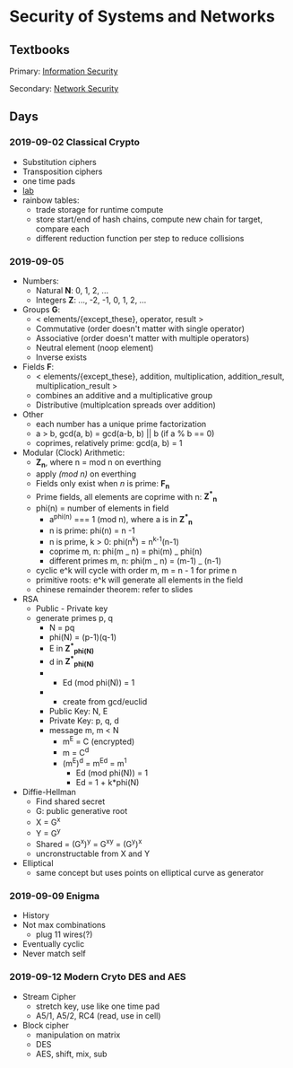 # Security of Systems and Networks

## Textbooks

Primary: [Information Security](Information_Security.pdf)

Secondary: [Network Security](Network_Security.pdf)

## Days

### 2019-09-02 Classical Crypto

- Substitution ciphers
- Transposition ciphers
- one time pads
- [lab](lab1)
- rainbow tables:
  - trade storage for runtime compute
  - store start/end of hash chains, compute new chain for target, compare each
  - different reduction function per step to reduce collisions

### 2019-09-05

- Numbers:
  - Natural **N**: 0, 1, 2, ...
  - Integers **Z**: ..., -2, -1, 0, 1, 2, ...
- Groups **G**:
  - &lt; elements/{except_these}, operator, result &gt;
  - Commutative (order doesn't matter with single operator)
  - Associative (order doesn't matter with multiple operators)
  - Neutral element (noop element)
  - Inverse exists
- Fields **F**:
  - &lt; elements/{except_these}, addition, multiplication, addition_result, multiplication_result &gt;
  - combines an additive and a multiplicative group
  - Distributive (multiplcation spreads over addition)
- Other
  - each number has a unique prime factorization
  - a &gt; b, gcd(a, b) = gcd(a-b, b) || b (if a % b == 0)
  - coprimes, relatively prime: gcd(a, b) = 1
- Modular (Clock) Arithmetic:
  - **Z<sub>n</sub>**, where n = mod n on everthing
  - apply _(mod n)_ on everthing
  - Fields only exist when _n_ is prime: **F<sub>n</sub>**
  - Prime fields, all elements are coprime with n: **Z<sup>\*</sup><sub>n</sub>**
  - phi(n) = number of elements in field
    - a<sup>phi(n)</sup> === 1 (mod n), where a is in **Z<sup>\*</sup><sub>n</sub>**
    - n is prime: phi(n) = n -1
    - n is prime, k > 0: phi(n<sup>k</sup>) = n<sup>k-1</sup>(n-1)
    - coprime m, n: phi(m _ n) = phi(m) _ phi(n)
    - different primes m, n: phi(m _ n) = (m-1) _ (n-1)
  - cyclic e^k will cycle with order m, m = n - 1 for prime n
  - primitive roots: e^k will generate all elements in the field
  - chinese remainder theorem: refer to slides
- RSA
  - Public - Private key
  - generate primes p, q
    - N = pq
    - phi(N) = (p-1)(q-1)
    - E in **Z<sup>\*</sup><sub>phi(N)</sub>**
    - d in **Z<sup>\*</sup><sub>phi(N)</sub>**
    - - Ed (mod phi(N)) = 1
    - - create from gcd/euclid
    - Public Key: N, E
    - Private Key: p, q, d
    - message m, m &lt; N
      - m<sup>E</sup> = C (encrypted)
      - m = C<sup>d</sup>
      - (m<sup>E</sup>)<sup>d</sup> = m<sup>Ed</sup> = m<sup>1</sup>
        - Ed (mod phi(N)) = 1
        - Ed = 1 + k\*phi(N)
- Diffie-Hellman
  - Find shared secret
  - G: public generative root
  - X = G<sup>x</sup>
  - Y = G<sup>y</sup>
  - Shared = (G<sup>x</sup>)<sup>y</sup> = G<sup>xy</sup> = (G<sup>y</sup>)<sup>x</sup>
  - uncronstructable from X and Y
- Elliptical
  - same concept but uses points on elliptical curve as generator

### 2019-09-09 Enigma
- History
- Not max combinations
  - plug 11 wires(?)
- Eventually cyclic
- Never match self

### 2019-09-12 Modern Cryto DES and AES
- Stream Cipher
  - stretch key, use like one time pad
  - A5/1, A5/2, RC4 (read, use in cell)
- Block cipher
  - manipulation on matrix
  - DES
  - AES, shift, mix, sub

